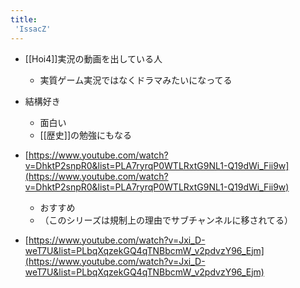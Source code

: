 ```yaml
---
title:
 'IssacZ'
---
```


- [[Hoi4]]実況の動画を出している人
    - 実質ゲーム実況ではなくドラマみたいになってる

- 結構好き
    - 面白い
    - [[歴史]]の勉強にもなる

- [https://www.youtube.com/watch?v=DhktP2snpR0&list=PLA7ryrqP0WTLRxtG9NL1-Q19dWi_Fii9w](https://www.youtube.com/watch?v=DhktP2snpR0&list=PLA7ryrqP0WTLRxtG9NL1-Q19dWi_Fii9w)
    - おすすめ
    - （このシリーズは規制上の理由でサブチャンネルに移されてる）

- [https://www.youtube.com/watch?v=Jxi_D-weT7U&list=PLbqXqzekGQ4qTNBbcmW_v2pdvzY96_Ejm](https://www.youtube.com/watch?v=Jxi_D-weT7U&list=PLbqXqzekGQ4qTNBbcmW_v2pdvzY96_Ejm)

